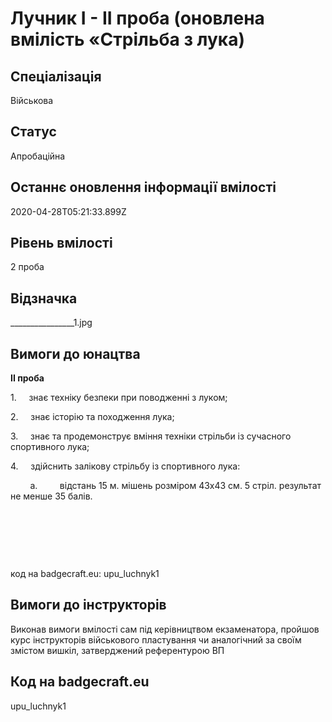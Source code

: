 # Лучник І - ІІ проба (оновлена вмілість «Стрільба з лука)

## Спеціалізація

Військова

## Статус

Апробаційна

## Останнє оновлення інформації вмілості

2020-04-28T05:21:33.899Z

## Рівень вмілості

2 проба

## Відзначка

________________1.jpg

## Вимоги до юнацтва

<p><b>ІІ проба</b></p><b>

</b><p>1.&nbsp;&nbsp;&nbsp;&nbsp; знає техніку безпеки при поводженні з луком;</p>

<p>2.&nbsp;&nbsp;&nbsp;&nbsp; знає історію та походження лука;</p>

<p>3.&nbsp;&nbsp;&nbsp;&nbsp; знає та продемонструє вміння техніки стрільби із сучасного спортивного
лука;</p>

<p>4.&nbsp;&nbsp;&nbsp;&nbsp; здійснить залікову стрільбу із спортивного лука:</p>

<p>&nbsp; &nbsp; &nbsp; &nbsp;&nbsp;a.&nbsp;&nbsp;&nbsp;&nbsp;&nbsp;&nbsp;&nbsp;&nbsp;
відстань 15 м. мішень розміром 43х43 см. 5 стріл. результат
не менше 35 балів.</p><p><br></p><p><br></p><p><br></p><p>код на badgecraft.eu: upu_luchnyk1<br></p>

<p></p>

## Вимоги до інструкторів

Виконав вимоги вмілості сам під керівництвом екзаменатора, пройшов курс інструкторів військового пластування чи аналогічний за своїм змістом вишкіл, затверджений референтурою ВП

## Код на badgecraft.eu

upu_luchnyk1